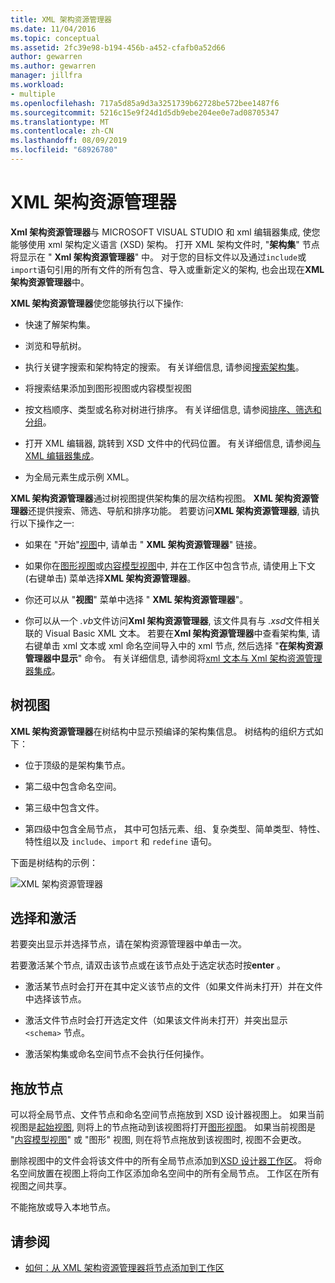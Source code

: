 ```yaml
---
title: XML 架构资源管理器
ms.date: 11/04/2016
ms.topic: conceptual
ms.assetid: 2fc39e98-b194-456b-a452-cfafb0a52d66
author: gewarren
ms.author: gewarren
manager: jillfra
ms.workload:
- multiple
ms.openlocfilehash: 717a5d85a9d3a3251739b62728be572bee1487f6
ms.sourcegitcommit: 5216c15e9f24d1d5db9ebe204ee0e7ad08705347
ms.translationtype: MT
ms.contentlocale: zh-CN
ms.lasthandoff: 08/09/2019
ms.locfileid: "68926780"
---
```

# <a name="xml-schema-explorer"></a>XML 架构资源管理器

**Xml 架构资源管理器**与 MICROSOFT VISUAL STUDIO 和 xml 编辑器集成, 使您能够使用 xml 架构定义语言 (XSD) 架构。 打开 XML 架构文件时, "**架构集**" 节点将显示在 " **Xml 架构资源管理器**" 中。 对于您的目标文件以及通过`include`或`import`语句引用的所有文件的所有包含、导入或重新定义的架构, 也会出现在**XML 架构资源管理器**中。

**XML 架构资源管理器**使您能够执行以下操作:

- 快速了解架构集。

- 浏览和导航树。

- 执行关键字搜索和架构特定的搜索。 有关详细信息, 请参阅[搜索架构集](../xml-tools/searching-the-schema-set.md)。

- 将搜索结果添加到图形视图或内容模型视图

- 按文档顺序、类型或名称对树进行排序。 有关详细信息, 请参阅[排序、筛选和分组](../xml-tools/sorting-filtering-and-grouping-xml-schema-explorer.md)。

- 打开 XML 编辑器, 跳转到 XSD 文件中的代码位置。 有关详细信息, 请参阅[与 XML 编辑器集成](../xml-tools/integration-with-xml-editor.md)。

- 为全局元素生成示例 XML。

**XML 架构资源管理器**通过树视图提供架构集的层次结构视图。 **XML 架构资源管理器**还提供搜索、筛选、导航和排序功能。 若要访问**XML 架构资源管理器**, 请执行以下操作之一:

- 如果在 "开始"[视图](../xml-tools/start-view.md)中, 请单击 " **XML 架构资源管理器**" 链接。

- 如果你在[图形视图](../xml-tools/graph-view.md)或[内容模型视图](../xml-tools/content-model-view.md)中, 并在工作区中包含节点, 请使用上下文 (右键单击) 菜单选择**XML 架构资源管理器**。

- 你还可以从 "**视图**" 菜单中选择 " **XML 架构资源管理器**"。

- 你可以从一个 *.vb*文件访问**Xml 架构资源管理器**, 该文件具有与 *.xsd*文件相关联的 Visual Basic XML 文本。 若要在**Xml 架构资源管理器**中查看架构集, 请右键单击 xml 文本或 xml 命名空间导入中的 xml 节点, 然后选择 "**在架构资源管理器中显示**" 命令。 有关详细信息, 请参阅将[xml 文本与 Xml 架构资源管理器集成](../xml-tools/integration-of-xml-literals-with-xml-schema-explorer.md)。

## <a name="tree-view"></a>树视图
**XML 架构资源管理器**在树结构中显示预编译的架构集信息。 树结构的组织方式如下：

- 位于顶级的是架构集节点。

- 第二级中包含命名空间。

- 第三级中包含文件。

- 第四级中包含全局节点， 其中可包括元素、组、复杂类型、简单类型、特性、特性组以及 `include`、`import` 和 `redefine` 语句。

下面是树结构的示例：

![XML 架构资源管理器](../xml-tools/media/xmlschemaexplorer.gif)

## <a name="selection-and-activation"></a>选择和激活
若要突出显示并选择节点，请在架构资源管理器中单击一次。

若要激活某个节点, 请双击该节点或在该节点处于选定状态时按**enter** 。

- 激活某节点时会打开在其中定义该节点的文件（如果文件尚未打开）并在文件中选择该节点。

- 激活文件节点时会打开选定文件（如果该文件尚未打开）并突出显示 `<schema>` 节点。

- 激活架构集或命名空间节点不会执行任何操作。

## <a name="drag-and-drop-nodes"></a>拖放节点
可以将全局节点、文件节点和命名空间节点拖放到 XSD 设计器视图上。 如果当前视图是[起始视图](../xml-tools/start-view.md), 则将上的节点拖动到该视图将打开[图形视图](../xml-tools/graph-view.md)。 如果当前视图是 "[内容模型视图](../xml-tools/content-model-view.md)" 或 "图形" 视图, 则在将节点拖放到该视图时, 视图不会更改。

删除视图中的文件会将该文件中的所有全局节点添加到[XSD 设计器工作区](../xml-tools/xml-schema-designer-workspace.md)。 将命名空间放置在视图上将向工作区添加命名空间中的所有全局节点。 工作区在所有视图之间共享。

 不能拖放或导入本地节点。

## <a name="see-also"></a>请参阅

- [如何：从 XML 架构资源管理器将节点添加到工作区](../xml-tools/how-to-add-nodes-to-the-workspace-from-the-xml-schema-explorer.md)